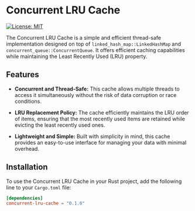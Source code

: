 # Concurrent LRU Cache

[![License: MIT](https://img.shields.io/badge/License-MIT-blue.svg)](https://opensource.org/licenses/MIT)

The Concurrent LRU Cache is a simple and efficient thread-safe implementation designed on top of `linked_hash_map::LinkedHashMap` and `concurrent_queue::ConcurrentQueue`. It offers efficient caching capabilities while maintaining the Least Recently Used (LRU) property.

## Features

- **Concurrent and Thread-Safe:** This cache allows multiple threads to access it simultaneously without the risk of data corruption or race conditions.

- **LRU Replacement Policy:** The cache efficiently maintains the LRU order of items, ensuring that the most recently used items are retained while evicting the least recently used ones.

- **Lightweight and Simple:** Built with simplicity in mind, this cache provides an easy-to-use interface for managing your data with minimal overhead.

## Installation

To use the Concurrent LRU Cache in your Rust project, add the following line to your `Cargo.toml` file:

```toml
[dependencies]
concurrent-lru-cache = "0.1.0"
